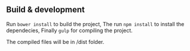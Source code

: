## Build & development
Run `bower install` to build the project,
The run `npm install` to install the dependecies,
Finally `gulp` for compiling the project.

The compiled files will be in /dist folder.

